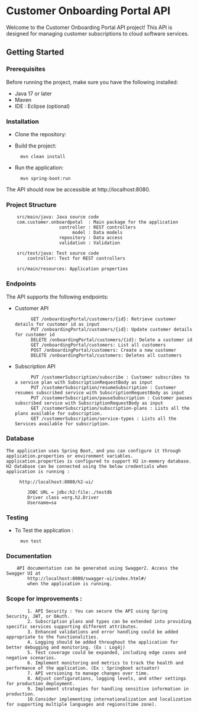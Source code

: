 # Customer Onboarding Portal API

Welcome to the Customer Onboarding Portal API project! This API is designed for managing customer subscriptions to cloud software services.


## Getting Started

### Prerequisites

Before running the project, make sure you have the following installed:
	
- Java 17 or later
- Maven
- IDE  : Eclipse (optional)

### Installation

- Clone the repository:
	
	
- Build the project:

		mvn clean install

- Run the application:
		
		mvn spring-boot:run
	
The API should now be accessible at http://localhost:8080.

### Project Structure
		src/main/java: Java source code
		com.customer.onboardpotal  : Main package for the application
						controller : REST controllers
							 model : Data models
						repository : Data access
						validation : Validation
						
		src/test/java: Test source code
			controller: Test for REST controllers
			
		src/main/resources: Application properties


### Endpoints
The API supports the following endpoints:

- Customer API

			GET /onboardingPortal/customers/{id}: Retrieve customer details for customer id as input
			PUT /onboardingPortal/customers/{id}: Update customer details for customer id
			DELETE /onboardingPortal/customers/{id}: Delete a customer id
			GET /onboardingPortal/customers: List all customers
			POST /onboardingPortal/customers: Create a new customer
			DELETE /onboardingPortal/customers: Deletes all customers


- Subscription API

			PUT /customerSubscription/subscribe : Customer subscribes to a service plan with SubscriptionRequestBody as input
			PUT /customerSubscription/resumeSubscription : Customer resumes subscribed service with SubscriptionRequestBody as input
			PUT /customerSubscription/pauseSubscription : Customer pauses subscribed service with SubscriptionRequestBody as input
			GET /customerSubscription/subscription-plans : Lists all the plans available for subscription.
			GET /customerSubscription/service-types : Lists all the Services available for subscription.



### Database

	The application uses Spring Boot, and you can configure it through application.properties or environment variables. application.properties is configured to support H2 in-memory database. 
	H2 database can be connected using the below credentials when application is running : 
	
		 http://localhost:8080/h2-ui/ 
	
			JDBC URL = jdbc:h2:file:./testdb
			Driver class =org.h2.Driver
			Username=sa

### Testing
	
- To Test the application :
		
		mvn test

	


### Documentation
		API documentation can be generated using Swagger2. Access the Swagger UI at 
			http://localhost:8080/swagger-ui/index.html#/ 
			when the application is running.
		
### Scope for improvements : 

			1. API Security : You can secure the API using Spring Security, JWT, or OAuth.
			2. Subscription plans and types can be extended into providing specific services supporting different attributes.
			3. Enhanced validations and error handling could be added appropriate to the functionalities.
			4. Logging should be added throughout the application for better debugging and monitoring. (Ex : Log4j)
			5. Test coverage could be expanded, including edge cases and negative scenarios.
			6. Implement monitoring and metrics to track the health and performance of the application. (Ex : Springboot actuator)
			7. API versioning to manage changes over time.
			8. Adjust configurations, logging levels, and other settings for production deployment.
			9. Implement strategies for handling sensitive information in production.
			10.Consider implementing internationalization and localization for supporting multiple languages and regions(time zone). 
